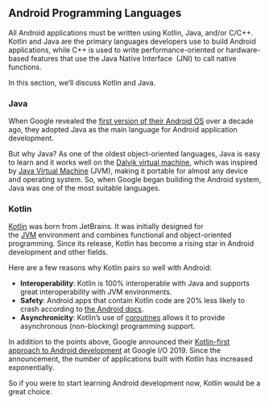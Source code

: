 ## Android Programming Languages

All Android applications must be written using Kotlin, Java, and/or C/C++. Kotlin and Java are the primary languages developers use to build Android applications, while C++ is used to write performance-oriented or hardware-based features that use the Java Native Interface  (JNI) to call native functions.

In this section, we’ll discuss Kotlin and Java.

### Java

When Google revealed the [first version of their Android OS](https://www.youtube.com/watch?v=_avwGFsv60U&ab_channel=Google) over a decade ago, they adopted Java as the main language for Android application development.

But why Java? As one of the oldest object-oriented languages, Java is easy to learn and it works well on the [Dalvik virtual machine](https://en.wikipedia.org/wiki/Dalvik_(software)), which was inspired by [Java Virtual Machine](https://en.wikipedia.org/wiki/Java_virtual_machine) (JVM), making it portable for almost any device and operating system. So, when Google began building the Android system, Java was one of the most suitable languages.

### Kotlin

[Kotlin](https://kotlinlang.org/) was born from JetBrains. It was initially designed for the [JVM](https://en.wikipedia.org/wiki/Java_virtual_machine) environment and combines functional and object-oriented programming. Since its release, Kotlin has become a rising star in Android development and other fields.

Here are a few reasons why Kotlin pairs so well with Android:

-   **Interoperability**: Kotlin is 100% interoperable with Java and supports great interoperability with JVM environments.
-   **Safety**: Android apps that contain Kotlin code are 20% less likely to crash according to [the Android docs](https://developer.android.com/kotlin/first).
-   **Asynchronicity**: Kotlin’s use of [coroutines](https://kotlinlang.org/docs/coroutines-overview.html) allows it to provide asynchronous (non-blocking) programming support.

In addition to the points above, Google announced their [Kotlin-first approach to Android development](https://developer.android.com/kotlin/first) at Google I/O 2019. Since the announcement, the number of applications built with Kotlin has increased exponentially.

So if you were to start learning Android development now, Kotlin would be a great choice.